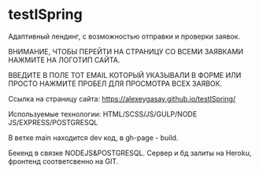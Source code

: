 # testISpring
Адаптивный лендинг, с возможностью отправки и проверки заявок.

ВНИМАНИЕ, ЧТОБЫ ПЕРЕЙТИ НА СТРАНИЦУ СО ВСЕМИ ЗАЯВКАМИ НАЖМИТЕ НА ЛОГОТИП САЙТА.

ВВЕДИТЕ В ПОЛЕ ТОТ EMAIL КОТОРЫЙ УКАЗЫВАЛИ В ФОРМЕ ИЛИ ПРОСТО НАЖМИТЕ ПРОБЕЛ ДЛЯ ПРОСМОТРА ВСЕХ ЗАЯВОК.


Ссылка на страницу сайта: https://alexeygasay.github.io/testISpring/

Используемые технологии: HTML/SCSS/JS/GULP/NODE JS/EXPRESS/POSTGRESQL

В ветке main находится dev код, в gh-page - build.

Бекенд в связке NODEJS&POSTGRESQL. Сервер и бд залиты на Heroku, фронтенд соответсвенно на GIT.

